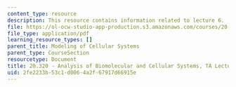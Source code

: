 ```yaml
---
content_type: resource
description: This resource contains information related to lecture 6.
file: https://ol-ocw-studio-app-production.s3.amazonaws.com/courses/20-320-analysis-of-biomolecular-and-cellular-systems-fall-2012/2fe2233b53c1d0064a2f67917d66915e_MIT20_320F12_Lecture6.pdf
file_type: application/pdf
learning_resource_types: []
parent_title: Modeling of Cellular Systems
parent_type: CourseSection
resourcetype: Document
title: 20.320 - Analysis of Biomolecular and Cellular Systems, TA Lecture Note 6
uid: 2fe2233b-53c1-d006-4a2f-67917d66915e
---
```

